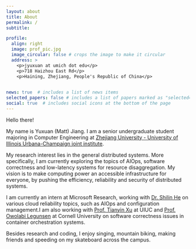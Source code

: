 ```yaml
---
layout: about
title: About
permalink: /
subtitle:

profile:
  align: right
  image: prof_pic.jpg
  image_circular: false # crops the image to make it circular
  address: >
    <p>jyuxuan at umich dot edu</p>
    <p>718 Haizhou East Rd</p>
    <p>Haining, Zhejiang, People's Republic of China</p>
    

news: true  # includes a list of news items
selected_papers: false # includes a list of papers marked as "selected={true}"
social: true  # includes social icons at the bottom of the page
---
```

Hello there!

My name is Yuxuan (Matt) Jiang. I am a senior undergraduate student majoring in Computer Engineering at [Zhejiang University - University of Illinois Urbana-Champaign joint institute](https://zjui.intl.zju.edu.cn/en).

My research interest lies in the general distributed systems. More specifically, I am currently exploring the topics of AIOps, software correctness and low-latency systems for resource disaggregation. My vision is to make computing power an accessible infrastructure for everyone, by pushing the efficiency, reliability and security of distributed systems.

I am currently an intern at Microsoft Research, working with [Dr. Shilin He](https://shilinhe.github.io) on various cloud reliability topics, such as AIOps and configuration management.I am also working with [Prof. Tianyin Xu](https://tianyin.github.io/) at UIUC and [Prof. Owolabi Legunsen](https://www.cs.cornell.edu/~legunsen/) at Cornell University on software correctness issues in container orchestration systems.

Besides research and coding, I enjoy singing, mountain biking, making friends and speeding on my skateboard across the campus.
